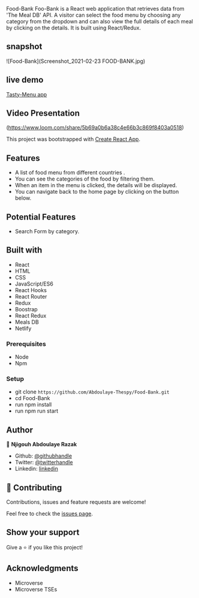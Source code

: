 Food-Bank
Foo-Bank is a React web application that retrieves data from 'The Meal DB' API. A visitor can select the food menu by choosing any category from the dropdown and can also view the full details of each meal by clicking on the details. It is built using React/Redux.

## snapshot
![Food-Bank](Screenshot_2021-02-23 FOOD-BANK.jpg)


## live demo
[Tasty-Menu app](https://spa.d21acy6av6ta0x.amplifyapp.com/)

## Video Presentation
(https://www.loom.com/share/5b69a0b6a38c4e66b3c869f8403a0518)

This project was bootstrapped with [Create React App](https://github.com/facebook/create-react-app).

## Features
- A list of food menu from different countries .
- You can see the categories of the food by filtering them.
- When an item in the menu is clicked, the details will be displayed.
- You can navigate back to the home page by clicking on the button below.

## Potential Features
- Search Form by category.


## Built with
- React
- HTML
- CSS
- JavaScript/ES6
- React Hooks
- React Router
- Redux
- Boostrap
- React Redux
- Meals DB
- Netlify

### Prerequisites

- Node
- Npm

### Setup

- git clone `https://github.com/Abdoulaye-Thespy/Food-Bank.git`
- cd Food-Bank
- run npm install
- run npm run start

## Author

👤 **Njigouh Abdoulaye Razak**

- Github: [@githubhandle](https://github.com/Abdoulaye-Thespy)
- Twitter: [@twitterhandle](https://twitter.com/AbdoulayeThe)
- Linkedin: [linkedin](https://www.linkedin.com/in/njigouh-abdoulaye-razak/)


## 🤝 Contributing

Contributions, issues and feature requests are welcome!

Feel free to check the [issues page](https://github.com/Abdoulaye-Thespy/Food-Bank/issues).

## Show your support

Give a ⭐️ if you like this project!

## Acknowledgments

- Microverse
- Microverse TSEs

